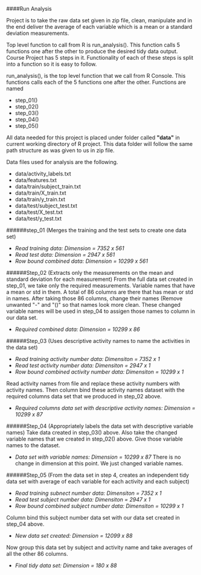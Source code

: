 ####Run Analysis

Project is to take the raw data set given in zip file, clean, manipulate and in the end deliver the average of each variable which is a mean or a standard deviation measurements. 

Top level function to call from R is run_analysis(). This function calls 5 functions one after the other to produce the desired tidy data output. Course Project has 5 steps in it. Functionality of each of these steps is split into a function so it is easy to follow.

run_analysis(), is the top level function that we call from R Console. This functions calls each of the 5 functions one after the other. Functions are named 
* step_01()
* step_02()
* step_03()
* step_04()
* step_05() 

All data needed for this project is placed under folder called **"data"** in current working directory of R project. This data folder will follow the same path structure as was given to us in zip file.

Data files used for analysis are the following.
* data/activity_labels.txt
* data/features.txt
* data/train/subject_train.txt
* data/train/X_train.txt
* data/train/y_train.txt
* data/test/subject_test.txt
* data/test/X_test.txt
* data/test/y_test.txt

######step_01 (Merges the training and the test sets to create one data set)
* *Read training data: Dimension = 7352 x 561*
* *Read test data: Dimension = 2947 x 561*
* *Row bound combined data: Dimension = 10299 x 561*

######Step_02 (Extracts only the measurements on the mean and standard deviation for each measurement)
From the full data set created in step_01, we take only the required measurements. Variable names that have a mean or std in them. A total of 86 columns are there that has mean or std in names.
After taking those 86 columns, change their names (Remove unwanted "-" and "()" so that names look more clean. These changed variable names will be used in step_04 to assigen those names to column in our data set.
* *Required combined data: Dimension = 10299 x 86*

######Step_03 (Uses descriptive activity names to name the activities in the data set)
* *Read training activity number data: Dimensiton = 7352 x 1*
* *Read test activity number data: Dimensiton = 2947 x 1*
* *Row bound combined activity number data: Dimensiton = 10299 x 1*

Read activity names from file and replace these activity numbers with activity names. Then column bind these activity names dataset with the required columns data set that we produced in step_02 above. 
* *Required columns data set with descriptive activity names: Dimension = 10299 x 87*

######Step_04 (Appropriately labels the data set with descriptive variable names)
Take data created in step_03() above. Also take the changed variable names that we created in step_02() above. Give those variable names to the dataset. 
* *Data set with variable names: Dimension = 10299 x 87* There is no change in dimension at this point. We just changed variable names.

######Step_05 (From the data set in step 4, creates an independent tidy data set with average of each variable for each activity and each subject)
* *Read training subnect number data: Dimensiton = 7352 x 1*
* *Read test subject number data: Dimensiton = 2947 x 1* 
* *Row bound combined subject number data: Dimensiton = 10299 x 1*

Column bind this subject number data set with our data set created in step_04 above.
* *New data set created: Dimension = 12099 x 88*

Now group this data set by subject and activity name and take averages of all the other 86 columns. 
* *Final tidy data set: Dimension = 180 x 88*

